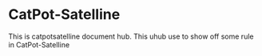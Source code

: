 # CatPot-Satelline
This is catpotsatelline document hub.
This uhub use to show off some rule in CatPot-Satelline
